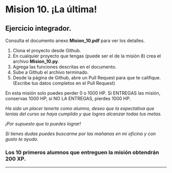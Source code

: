 # Mision 10. ¡La última!
## Ejercicio integrador.


Consulta el documento anexo **Mision_10.pdf** para ver los detalles.


1. Clona el proyecto desde Github.
2. En cualquier proyecto que tengas (puede ser el de la misión 8) crea el archivo **Mision_10.py**.
3. Agrega las funciones descritas en el documento.
4. Sube a Github el archivo terminado.
5. Desde la página de Github, abre un Pull Request para que te califique. (Escribe tus datos completos en el Pull Request)

En esta misión solo puedes perder 0 o 1000 HP. Si ENTREGAS las misión, conservas 1000 HP, si NO LA ENTREGAS, pierdes 1000 HP.

*Ha sido un placer tenerte como alumno, deseo que la expectativa que tenías del curso se haya cumplido y que logres alcanzar todas tus metas.*

_¡Por supuesto que lo puedes lograr!_

*Si tienes dudas puedes buscarme por las mañanas en mi oficina y con gusto te ayudo.*

### Los 10 primeros alumnos que entreguen la misión obtendrán **200 XP**.

***
